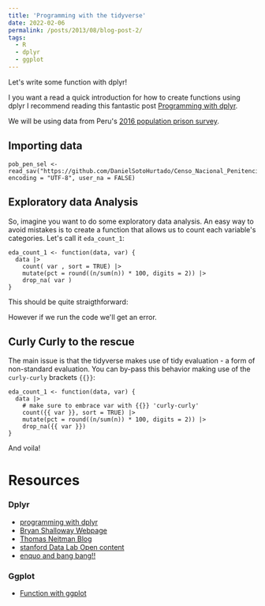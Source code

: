```yaml
---
title: 'Programming with the tidyverse'
date: 2022-02-06
permalink: /posts/2013/08/blog-post-2/
tags:
  - R
  - dplyr
  - ggplot
---
```


Let's write some function with dplyr! 

I you want a read a quick introduction for how to create functions using dplyr I recommend reading this fantastic post [Programming with dplyr](https://dplyr.tidyverse.org/articles/programming.html).

We will be using data from Peru's [2016 population prison survey](http://iinei.inei.gob.pe/microdatos/).

Importing data
----
```
pob_pen_sel <- read_sav("https://github.com/DanielSotoHurtado/Censo_Nacional_Penitenciario/raw/main/_data/pob_pen_sel.sav", encoding = "UTF-8", user_na = FALSE)
```
Exploratory data Analysis
-----
So, imagine you want to do some exploratory data analysis. An easy way to avoid mistakes is to create a function that allows us to count each variable's categories. Let's call it `eda_count_1`: 

```
eda_count_1 <- function(data, var) {
  data |> 
    count( var , sort = TRUE) |> 
    mutate(pct = round((n/sum(n)) * 100, digits = 2)) |> 
    drop_na( var )
}
```
This should be quite straigthforward:


However if we run the code we'll get an error.

Curly Curly to the rescue
----

The main issue is that the tidyverse makes use of tidy evaluation - a form of non-standard evaluation. You can by-pass this behavior making use of the `curly-curly` brackets `{{}}`:

```
eda_count_1 <- function(data, var) {
  data |> 
    # make sure to embrace var with {{}} 'curly-curly'
    count({{ var }}, sort = TRUE) |> 
    mutate(pct = round((n/sum(n)) * 100, digits = 2)) |> 
    drop_na({{ var }})
}
```

And voila!

Resources
=======
### Dplyr

* [programming with dplyr](https://dplyr.tidyverse.org/articles/programming.html)
* [Bryan Shalloway Webpage](https://www.bryanshalloway.com/2020/06/25/using-across-to-build-functions-with-dplyr-with-notes-on-legacy-approaches/)
* [Thomas Neitman Blog](https://thomasadventure.blog/posts/understanding-nse-part1/)
* [stanford Data Lab Open content](https://dcl-prog.stanford.edu/tidy-eval-basics.html)
* [enquo and bang bang!!](http://rstudio-pubs-static.s3.amazonaws.com/328769_e8a0152e155b4163b4a54473adcea229.html)

### Ggplot

* [Function with ggplot](https://www.youtube.com/watch?v=9v9-EpTuwk0)
